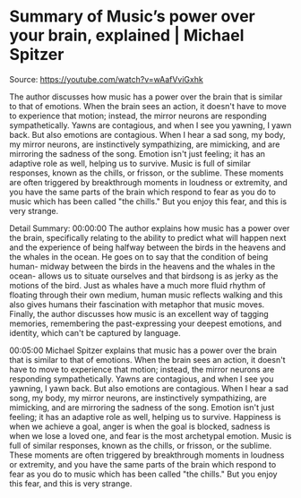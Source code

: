 # Summary of Music’s power over your brain, explained | Michael Spitzer

Source: https://youtube.com/watch?v=wAafVviGxhk

The author discusses how music has a power over the brain that is similar to that of emotions. When the brain sees an action, it doesn't have to move to experience that motion; instead, the mirror neurons are responding sympathetically. Yawns are contagious, and when I see you yawning, I yawn back. But also emotions are contagious. When I hear a sad song, my body, my mirror neurons, are instinctively sympathizing, are mimicking, and are mirroring the sadness of the song. Emotion isn't just feeling; it has an adaptive role as well, helping us to survive. Music is full of similar responses, known as the chills, or frisson, or the sublime. These moments are often triggered by breakthrough moments in loudness or extremity, and you have the same parts of the brain which respond to fear as you do to music which has been called "the chills." But you enjoy this fear, and this is very strange.

Detail Summary: 
00:00:00
The author explains how music has a power over the brain, specifically relating to the ability to predict what will happen next and the experience of being halfway between the birds in the heavens and the whales in the ocean. He goes on to say that the condition of being human- midway between the birds in the heavens and the whales in the ocean- allows us to situate ourselves and that birdsong is as jerky as the motions of the bird. Just as whales have a much more fluid rhythm of floating through their own medium, human music reflects walking and this also gives humans their fascination with metaphor that music moves. Finally, the author discusses how music is an excellent way of tagging memories, remembering the past-expressing your deepest emotions, and identity, which can't be captured by language.

00:05:00
Michael Spitzer explains that music has a power over the brain that is similar to that of emotions. When the brain sees an action, it doesn't have to move to experience that motion; instead, the mirror neurons are responding sympathetically. Yawns are contagious, and when I see you yawning, I yawn back. But also emotions are contagious. When I hear a sad song, my body, my mirror neurons, are instinctively sympathizing, are mimicking, and are mirroring the sadness of the song. Emotion isn't just feeling; it has an adaptive role as well, helping us to survive. Happiness is when we achieve a goal, anger is when the goal is blocked, sadness is when we lose a loved one, and fear is the most archetypal emotion. Music is full of similar responses, known as the chills, or frisson, or the sublime. These moments are often triggered by breakthrough moments in loudness or extremity, and you have the same parts of the brain which respond to fear as you do to music which has been called "the chills." But you enjoy this fear, and this is very strange.

